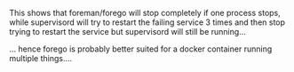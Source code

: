 
This shows that foreman/forego will stop completely if one process stops, while supervisord will try to restart the failing service 3 times and then stop trying to restart the service but supervisord will still be running...


... hence forego is probably better suited for a docker container running multiple things....
